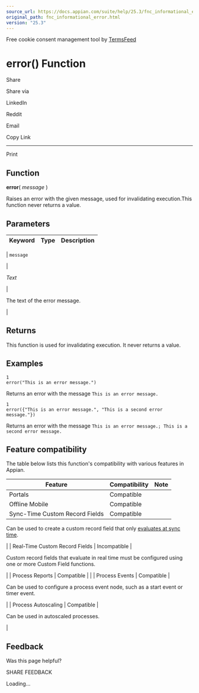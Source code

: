 ```yaml
---
source_url: https://docs.appian.com/suite/help/25.3/fnc_informational_error.html
original_path: fnc_informational_error.html
version: "25.3"
---
```


Free cookie consent management tool by [TermsFeed](https://www.termsfeed.com/)

# error() Function

Share

Share via

LinkedIn

Reddit

Email

Copy Link

* * *

Print

## Function

**error**( _message_ )

Raises an error with the given message, used for invalidating execution.This function never returns a value.

## Parameters

| Keyword | Type | Description |
| --- | --- | --- |
|
`message`

 |

_Text_

 |

The text of the error message.

 |

## Returns

This function is used for invalidating execution. It never returns a value.

## Examples

```
1
error("This is an error message.")
```

Returns an error with the message `This is an error message.`

```
1
error({"This is an error message.", "This is a second error message."})
```

Returns an error with the message `This is an error message.; This is a second error message.`

## Feature compatibility

The table below lists this function's compatibility with various features in Appian.

| Feature | Compatibility | Note |
| --- | --- | --- |
| Portals | Compatible |  |
| Offline Mobile | Compatible |  |
| Sync-Time Custom Record Fields | Compatible |
Can be used to create a custom record field that only [evaluates at sync time](custom-record-fields.html#prodlink-sync-time-evaluations).

 |
| Real-Time Custom Record Fields | Incompatible |

Custom record fields that evaluate in real time must be configured using one or more Custom Field functions.

 |
| Process Reports | Compatible |  |
| Process Events | Compatible |

Can be used to configure a process event node, such as a start event or timer event.

 |
| Process Autoscaling | Compatible |

Can be used in autoscaled processes.

 |

## Feedback

Was this page helpful?

SHARE FEEDBACK

Loading...